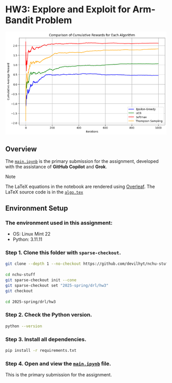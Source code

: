 # HW3: Explore and Exploit for Arm-Bandit Problem

![algo-comparision](image/algo-comparision.png)

## Overview

The [`main.ipynb`](main.ipynb) is the primary submission for the assignment, developed with the assistance of **GitHub Copilot** and **Grok**.

> [!NOTE]
> The LaTeX equations in the notebook are rendered using [Overleaf](https://www.overleaf.com/). The LaTeX source code is in the [`algo.tex`](algo.tex)

## Environment Setup

### The environment used in this assignment:

- OS: Linux Mint 22
- Python: 3.11.11

### Step 1. Clone this folder with `sparse-checkout`.

```bash
git clone --depth 1 --no-checkout https://github.com/devilhyt/nchu-stuff.git

cd nchu-stuff
git sparse-checkout init --cone
git sparse-checkout set "2025-spring/drl/hw3"
git checkout

cd 2025-spring/drl/hw3
```

### Step 2. Check the Python version.

```bash
python --version
```

### Step 3. Install all dependencies.

```bash
pip install -r requirements.txt
```

### Step 4. Open and view the [`main.ipynb`](main.ipynb) file.

This is the primary submission for the assignment.
